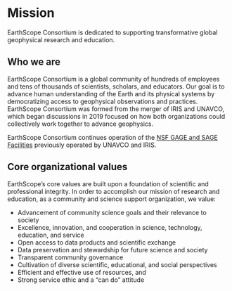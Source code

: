 # Mission
EarthScope Consortium is dedicated to supporting transformative global geophysical research and education.

## Who we are
EarthScope Consortium is a global community of hundreds of employees and tens of thousands of scientists, scholars, and educators. Our goal is to advance human understanding of the Earth and its physical systems by democratizing access to geophysical observations and practices. EarthScope Consortium was formed from the merger of IRIS and UNAVCO, which began discussions in 2019 focused on how both organizations could collectively work together to advance geophysics.

EarthScope Consortium continues operation of the [NSF GAGE and SAGE Facilities](https://www.earthscope.org/about/gage-sage-facilities/) previously operated by UNAVCO and IRIS.

## Core organizational values
EarthScope’s core values are built upon a foundation of scientific and professional integrity. In order to accomplish our mission of research and education, as a community and science support organization, we value:

- Advancement of community science goals and their relevance to society
- Excellence, innovation, and cooperation in science, technology, education, and service
- Open access to data products and scientific exchange
- Data preservation and stewardship for future science and society
- Transparent community governance
- Cultivation of diverse scientific, educational, and social perspectives
- Efficient and effective use of resources, and
- Strong service ethic and a “can do” attitude
